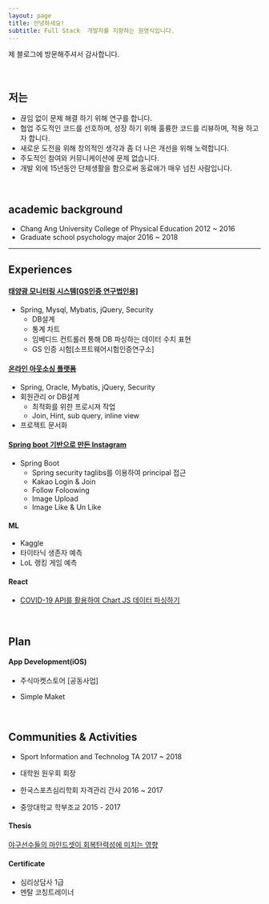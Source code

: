 ```yaml
---
layout: page
title: 안녕하세요!
subtitle: Full Stack  개발자를 지향하는 원영식입니다.
---
```


제 블로그에 방문해주셔서 감사합니다.

<br>

## 저는

- 끊임 없이 문제 해결 하기 위해 연구를 합니다.
- 협업 주도적인 코드를 선호하며, 성장 하기 위해 훌륭한 코드를 리뷰하며, 적용 하고자 합니다.
- 새로운 도전을 위해 창의적인 생각과 좀 더 나은 개선을 위해 노력합니다.
- 주도적인 참여와 커뮤니케이션에 문제 없습니다.
- 개발 외에 15년동안 단체생활을 함으로써 동료애가 매우 넘친 사람입니다.

<br>

## academic background

- Chang Ang University College of Physical Education 2012 ~ 2016
- Graduate school psychology major 2016 ~ 2018

---

## Experiences

#### [태양광 모니터링 시스템[GS인증 연구법인용]](https://www.notion.so/2019-03-10-GS-TTA-f50b74cec7a54b23baef3901c64dc46a)

- Spring, Mysql, Mybatis, jQuery, Security
  - DB설계
  - 통계 차트
  - 임베디드 컨트롤러 통해 DB 파싱하는 데이터 수치 표현
  - GS 인증 시험[소프트웨어시험인증연구소]

#### [온라인 아웃소싱 플랫폼](https://www.notion.so/KOSMO-Cufflink-6f41cc913e104b56bd66d8d1d0efb396)

- Spring, Oracle, Mybatis, jQuery, Security
- 회원관리 or DB설계
  - 최적화를 위한 프로시져 작업
  - Join, Hint, sub query, inline view
- 프로젝트 문서화

#### [Spring boot 기반으로 만든 Instagram](https://github.com/youngsikwon/Instagram)

- Spring Boot
  - Spring security taglibs를 이용하여 principal 접근
  - Kakao Login & Join
  - Follow Foloowing
  - Image Upload
  - Image Like & Un Like

#### ML

- Kaggle
- 타이타닉 생존자 예측
- LoL 랭킹 게임 예측

#### React

- [COVID-19 API를 활용하여 Chart JS 데이터 파싱하기](https://github.com/youngsikwon/COVID-19)

<br>

## Plan

#### App Development(iOS)

- 주식마켓스토어 [공동사업]

- Simple Maket

<br>

## Communities & Activities

- Sport Information and Technolog TA 2017 ~ 2018

- 대학원 원우회 회장

- 한국스포츠심리학회 자격관리 간사 2016 ~ 2017

- 중앙대학교 학부조교 2015 - 2017

#### Thesis

[야구선수들의 마인드셋이 회복탄력성에 미치는 영향](http://scholar.dkyobobook.co.kr/searchDetail.laf?barcode=4010027492579)

#### Certificate

- 심리상담사 1급
- 멘탈 코칭트레이너
